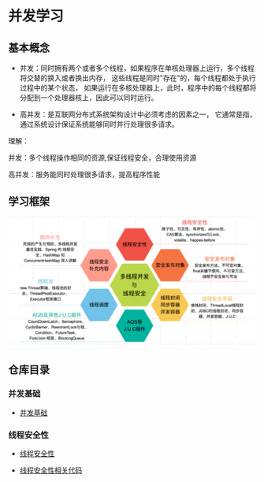 # 并发学习

## 基本概念

* 并发：同时拥有两个或者多个线程，如果程序在单核处理器上运行，多个线程将交替的换入或者换出内存，
这些线程是同时"存在"的，每个线程都处于执行过程中的某个状态，
如果运行在多核处理器上，此时，程序中的每个线程都将分配到一个处理器核上，因此可以同时运行。

* 高并发：是互联网分布式系统架构设计中必须考虑的因素之一，
它通常是指，通过系统设计保证系统能够同时并行处理很多请求。

理解：

并发：多个线程操作相同的资源,保证线程安全，合理使用资源

高并发：服务能同时处理很多请求，提高程序性能

## 学习框架
<div align="center"><img src="pics//concurrency.jpg"></div>

## 仓库目录
### 并发基础
- [并发基础](https://github.com/DuHouAn/ConcurrencyNotes/blob/master/notes/并发基础.md)

### 线程安全性

- [线程安全性](https://github.com/DuHouAn/ConcurrencyNotes/blob/master/notes/%E7%BA%BF%E7%A8%8B%E5%AE%89%E5%85%A8%E6%80%A7.md)

- [线程安全性相关代码](https://github.com/DuHouAn/ConcurrencyNotes/tree/master/src/main/java/code_00_threadSafe/atomic)
